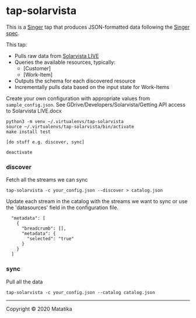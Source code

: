 # tap-solarvista

This is a [Singer](https://singer.io) tap that produces JSON-formatted data following the [Singer spec](https://github.com/singer-io/getting-started/blob/master/SPEC.md).

This tap:

- Pulls raw data from [Solarvista LIVE](https://api.solarvista.com)
- Queries the available resources, typically:
  	- [Customer]
  	- [Work-Item]
- Outputs the schema for each discovered resource
- Incrementally pulls data based on the input state for Work-Items


Create your own configuration with appropriate values from ```sample_config.json```.  See GDrive/Developers/Solarvista/Getting API access to Solarvista LIVE.docx

```
python3 -m venv ~/.virtualenvs/tap-solarvista
source ~/.virtualenvs/tap-solarvista/bin/activate
make install test

[do stuff e.g. discover, sync]

deactivate
```

### discover
Fetch all the streams we can sync

```
tap-solarvista -c your_config.json --discover > catalog.json
```

Update each stream in the catalog with the streams we want to sync or use the 'datasources' field in the configuration file.

      "metadata": [
        {
          "breadcrumb": [],
          "metadata": {
            "selected": "true"
          }
        }
      ]


### sync
Pull all the data

```
tap-solarvista -c your_config.json --catalog catalog.json
```

---

Copyright &copy; 2020 Matatika
